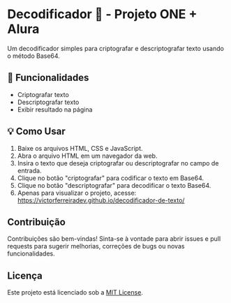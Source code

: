 # Decodificador 💱 - Projeto ONE + Alura

Um decodificador simples para criptografar e descriptografar texto usando o método Base64.

## 📝 Funcionalidades

- Criptografar texto
- Descriptografar texto
- Exibir resultado na página

## 💡 Como Usar

1. Baixe os arquivos HTML, CSS e JavaScript.
2. Abra o arquivo HTML em um navegador da web.
3. Insira o texto que deseja criptografar ou descriptografar no campo de entrada.
4. Clique no botão "criptografar" para codificar o texto em Base64.
5. Clique no botão "descriptografar" para decodificar o texto Base64.
6. Apenas para visualizar o projeto, acesse: https://victorferreiradev.github.io/decodificador-de-texto/

## Contribuição

Contribuições são bem-vindas! Sinta-se à vontade para abrir issues e pull requests para sugerir melhorias, correções de bugs ou novas funcionalidades.

## Licença

Este projeto está licenciado sob a [MIT License](LICENSE).
